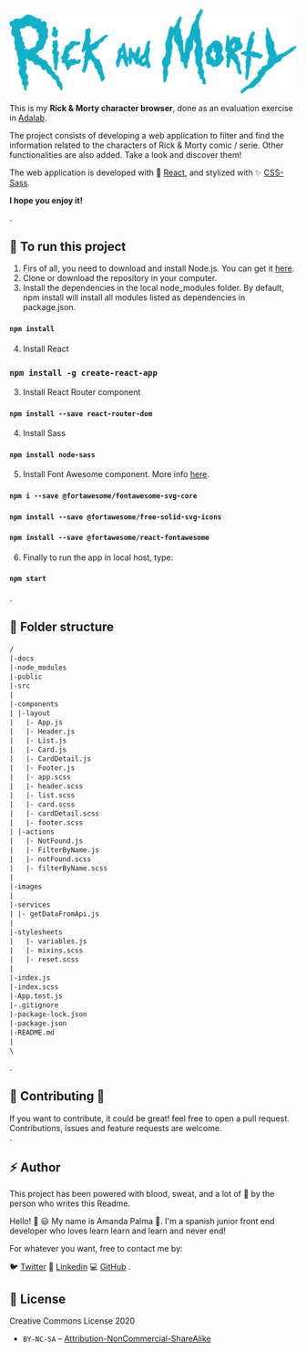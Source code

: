 

![Rick and Morty image](https://github.com/Adalab/modulo-3-evaluacion-final-amandapalma/blob/styles/src/images/Rick_and_Morty_logo_blue.svg)

This is my **Rick & Morty character browser**, done as an evaluation exercise in [Adalab](https://adalab.es/).

The project consists of developing a web application to filter and find the information related to the characters of Rick & Morty comic / serie. Other functionalities are also added. Take a look and discover them!

The web application is developed with :crystal_ball: [React](https://reactjs.org/), and stylized with :sparkles: [CSS-Sass](https://sass-lang.com/). 

**I hope you enjoy it!**

.<br />
## :wrench: To run this project

1. Firs of all, you need to download and install Node.js. You can get it [here](https://nodejs.org/es/download/).<br />
2. Clone or download the repository in your computer.<br />
3. Install the dependencies in the local node_modules folder. By default, npm install will install all modules listed as dependencies in package.json.

#### `npm install`

4. Install React

### `npm install -g create-react-app`

3. Install React Router component

#### `npm install --save react-router-dom`

4. Install Sass

#### `npm install node-sass`

5. Install Font Awesome component. More info [here](https://fontawesome.com/how-to-use/on-the-web/using-with/react).

#### `npm i --save @fortawesome/fontawesome-svg-core`
#### `npm install --save @fortawesome/free-solid-svg-icons`
#### `npm install --save @fortawesome/react-fontawesome`

6. Finally to run the app in local host, type: 

#### `npm start`


.<br />
## :file_folder: Folder structure

```
/
|-docs
|-node_modules
|-public
|-src
|
|-components
| |-layout
|   |- App.js
|   |- Header.js
|   |- List.js
|   |- Card.js
|   |- CardDetail.js
|   |- Footer.js
|   |- app.scss
|   |- header.scss
|   |- list.scss
|   |- card.scss
|   |- cardDetail.scss
|   |- footer.scss
| |-actions
|   |- NotFound.js
|   |- FilterByName.js
|   |- notFound.scss
|   |- filterByName.scss
|
|-images
|
|-services
| |- getDataFromApi.js
|
|-stylesheets
|   |- variables.js
|   |- mixins.scss
|   |- reset.scss
|
|-index.js
|-index.scss
|-App.test.js
|-.gitignore
|-package-lock.json
|-package.json
|-README.md
|
\

```
.<br />
## :handshake: Contributing :dancers:

If you want to contribute, it could be great! feel free to open a pull request.<br />
Contributions, issues and feature requests are welcome.<br />
.<br />
##  :zap: Author

This project has been powered with blood, sweat, and a lot of :purple_heart: by the person who writes this Readme.

Hello! :raising_hand: :smiley:
My name is Amanda Palma :palm_tree:. I'm a spanish junior front end developer who loves learn learn and learn and never end!

For whatever you want, free to contact me by:

:bird: [Twitter](https://twitter.com/amandapalmaav)
:briefcase: [Linkedin](https://www.linkedin.com/in/amanda~palma/)
:computer: [GitHub](https://github.com/amandapalma)
.<br />
## :memo: License

Creative Commons License 2020 <br />
* `BY-NC-SA` – [Attribution-NonCommercial-ShareAlike](https://github.com/idleberg/Creative-Commons-Markdown/blob/master/4.0/by-nc-sa.markdown)

